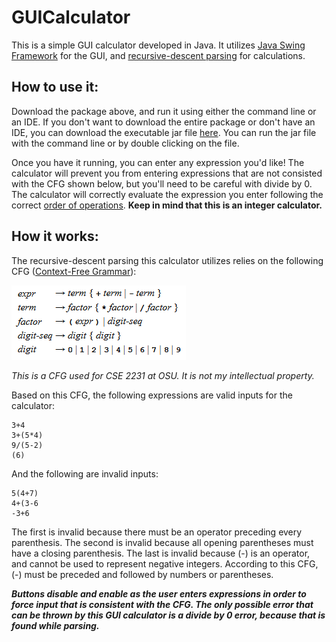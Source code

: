 # GUICalculator

This is a simple GUI calculator developed in Java. It utilizes [Java Swing Framework](https://en.wikipedia.org/wiki/Swing_(Java)) for the GUI, and [recursive-descent parsing](https://en.wikipedia.org/wiki/Recursive_descent_parser) for calculations.

## How to use it:

Download the package above, and run it using either the command line or an IDE. If you don't want to download the entire package or don't have an IDE, you can download the executable jar file [here](https://github.com/dvptl68/GUICalculator/blob/master/GUICalculator.jar?raw=true). You can run the jar file with the command line or by double clicking on the file.

Once you have it running, you can enter any expression you'd like! The calculator will prevent you from entering expressions that are not consisted with the CFG shown below, but you'll need to be careful with divide by 0. The calculator will correctly evaluate the expression you enter following the correct [order of operations](https://en.wikipedia.org/wiki/Order_of_operations). **Keep in mind that this is an integer calculator.**

## How it works:

The recursive-descent parsing this calculator utilizes relies on the following CFG ([Context-Free Grammar](https://en.wikipedia.org/wiki/Context-free_grammar)):

![CFG](images/cfg.png)

*This is a CFG used for CSE 2231 at OSU. It is not my intellectual property.*

Based on this CFG, the following expressions are valid inputs for the calculator:
```
3+4
3+(5*4)
9/(5-2)
(6)
```

And the following are invalid inputs:
```
5(4+7)
4+(3-6
-3+6
```
The first is invalid because there must be an operator preceding every parenthesis. The second is invalid because all opening parentheses must have a closing parenthesis. The last is invalid because (-) is an operator, and cannot be used to represent negative integers. According to this CFG, (-) must be preceded and followed by numbers or parentheses.

***Buttons disable and enable as the user enters expressions in order to force input that is consistent with the CFG. The only possible error that can be thrown by this GUI calculator is a divide by 0 error, because that is found while parsing.***
